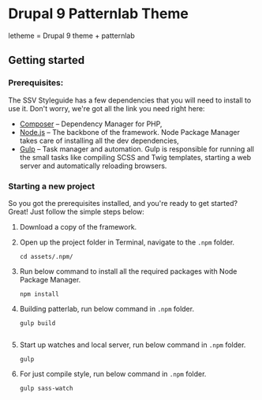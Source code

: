 # Drupal 9 Patternlab Theme
letheme = Drupal 9 theme + patternlab

## Getting started

### Prerequisites:
The SSV Styleguide has a few dependencies that you will need to install to use it. Don't worry, we're got all the link you need right here:

* [Composer](https://getcomposer.org/) – Dependency Manager for PHP,
* [Node.js](https://nodejs.org/en/) – The backbone of the framework. Node Package Manager takes care of installing all the dev dependencies,
* [Gulp](http://gulpjs.com/) – Task manager and automation. Gulp is responsible for running all the small tasks like compiling SCSS and Twig templates, starting a web server and automatically reloading browsers.

### Starting a new project
So you got the prerequisites installed, and you're ready to get started? Great! Just follow the simple steps below:


1. Download a copy of the framework.

2. Open up the project folder in Terminal, navigate to the `.npm` folder.

    ```
    cd assets/.npm/
    ```

3. Run below command to install all the required packages with Node Package Manager.

    ```
    npm install
    ```

4. Building patterlab, run below command in `.npm` folder.

    ```
    gulp build


5. Start up watches and local server, run below command in `.npm` folder.

    ```
    gulp
    ```

6. For just compile style, run below command in `.npm` folder.

    ```
    gulp sass-watch
    ```
    

